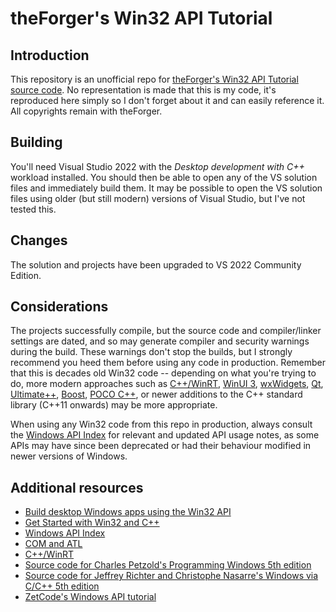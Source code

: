 # theForger's Win32 API Tutorial

## Introduction

This repository is an unofficial repo for [theForger's Win32 API Tutorial](http://www.winprog.org/tutorial/) [source code](http://bit.ly/2ntziDq). No representation is made that this is my code, it's reproduced here simply so I don't forget about it and can easily reference it. All copyrights remain with theForger.

## Building

You'll need Visual Studio 2022 with the _Desktop development with C++_ workload installed. You should then be able to open any of the VS solution files and immediately build them. It may be possible to open the VS solution files using older (but still modern) versions of Visual Studio, but I've not tested this.

## Changes

The solution and projects have been upgraded to VS 2022 Community Edition.

## Considerations

The projects successfully compile, but the source code and compiler/linker settings are dated, and so may generate compiler and security warnings during the build. These warnings don't stop the builds, but I strongly recommend you heed them before using any code in production. Remember that this is decades old Win32 code -- depending on what you're trying to do, more modern approaches such as [C++/WinRT](https://learn.microsoft.com/en-us/windows/uwp/cpp-and-winrt-apis/), [WinUI 3](https://docs.microsoft.com/en-us/windows/apps/winui/winui3/), [wxWidgets](https://www.wxwidgets.org/), [Qt](https://www.qt.io/), [Ultimate++](https://www.ultimatepp.org/), [Boost](https://www.boost.org/), [POCO C++](https://pocoproject.org/), or newer additions to the C++ standard library (C++11 onwards) may be more appropriate.

When using any Win32 code from this repo in production, always consult the [Windows API Index](https://docs.microsoft.com/en-us/windows/win32/apiindex/windows-api-list) for relevant and updated API usage notes, as some APIs may have since been deprecated or had their behaviour modified in newer versions of Windows.

## Additional resources

* [Build desktop Windows apps using the Win32 API](https://docs.microsoft.com/en-us/windows/win32/)
* [Get Started with Win32 and C++](https://docs.microsoft.com/en-us/windows/win32/learnwin32/learn-to-program-for-windows)
* [Windows API Index](https://docs.microsoft.com/en-us/windows/win32/apiindex/windows-api-list)
* [COM and ATL](https://docs.microsoft.com/en-us/cpp/atl/introduction-to-com-and-atl?view=msvc-160)
* [C++/WinRT](https://docs.microsoft.com/en-us/windows/uwp/cpp-and-winrt-apis/)
* [Source code for Charles Petzold's Programming Windows 5th edition](https://github.com/yottaawesome/programming-windows-5th-edition)
* [Source code for Jeffrey Richter and Christophe Nasarre's Windows via C/C++ 5th edition](https://github.com/yottaawesome/windows-via-c-cpp)
* [ZetCode's Windows API tutorial](https://zetcode.com/gui/winapi/)
